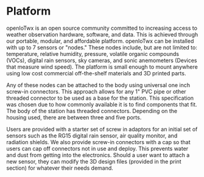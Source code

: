 # Platform

openIoTwx is an open source community committed to increasing access to weather
observation hardware, software, and data. This is achieved through our portable, 
modular, and affordable platform. openIoTwx can be installed with up to 7 
sensors or "nodes." These nodes include, but are not limited to: temperature, relative 
humidity, pressure, volatile organic compounds (VOCs), digital rain sensors, sky 
cameras, and sonic anemometers (Devices that measure wind speed). The platform is 
small enough to mount anywhere using low cost commercial off-the-shelf materials and 
3D printed parts.


Any of these nodes can be attached to the body using universal one inch screw-in 
connectors. This approach allows for any 1" PVC pipe or other threaded connector to be 
used as a base for the station. This specification was chosen due to how commonly 
available it is to find components that fit. The body of the station has threaded 
connectors. Depending on the housing used, there are between three and five ports. 

Users are provided with a starter set of screw in adaptors for an initial 
set of sensors such as the RG15 digital rain sensor, 
air quality monitor, and radiation shields. We also provide screw-in connectors with a 
cap so that users can cap off connectors not in use and deploy. This prevents water and 
dust from getting into the electronics. Should a user want to attach a new sensor, they 
can modify the 3D design files (provided in the print section) for whatever their 
needs demand.


